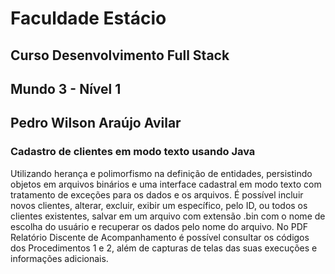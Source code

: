 # Faculdade Estácio
## Curso Desenvolvimento Full Stack
## Mundo 3 - Nível 1
## Pedro Wilson Araújo Avilar

### Cadastro de clientes em modo texto usando Java
Utilizando herança e polimorfismo na definição de entidades, persistindo objetos em arquivos binários e uma interface cadastral em modo texto com tratamento de exceções para os dados e os arquivos.
É possível incluir novos clientes, alterar, excluir, exibir um específico, pelo ID, ou todos os clientes existentes, salvar em um arquivo com extensão .bin com o nome de escolha do usuário e recuperar os dados pelo nome do arquivo.
No PDF Relatório Discente de Acompanhamento é possível consultar os códigos dos Procedimentos 1 e 2, além de capturas de telas das suas execuções e informações adicionais.
